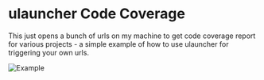 # ulauncher Code Coverage

This just opens a bunch of urls on my machine to get code coverage report for various projects - a simple example of how to use ulauncher for triggering your own urls.

![Example](https://i.imgur.com/aNJaEqo.png)
